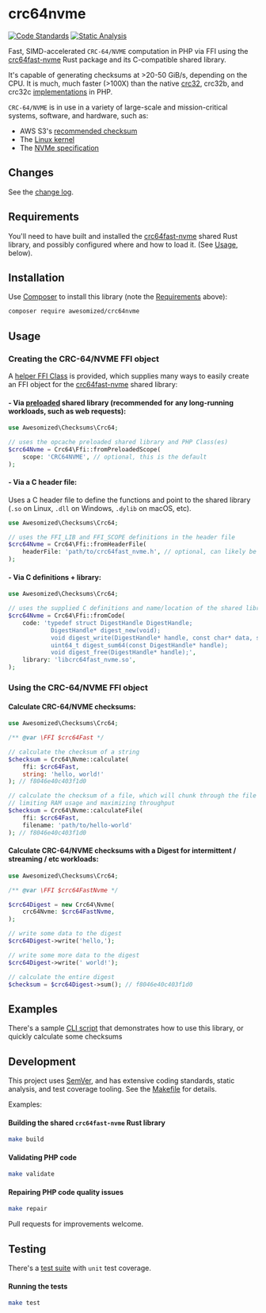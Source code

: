 # crc64nvme
[![Code Standards](https://github.com/awesomized/crc64nvme/actions/workflows/code-standards.yml/badge.svg?branch=main)](https://github.com/awesomized/crc64nvme/actions/workflows/code-standards.yml)
[![Static Analysis](https://github.com/awesomized/crc64nvme/actions/workflows/static-analysis.yml/badge.svg?branch=main)](https://github.com/awesomized/crc64nvme/actions/workflows/static-analysis.yml)

Fast, SIMD-accelerated `CRC-64/NVME` computation in PHP via FFI using the [crc64fast-nvme](https://github.com/awesomized/crc64fast-nvme) Rust package and its C-compatible shared library.

It's capable of generating checksums at >20-50 GiB/s, depending on the CPU. It is much, much faster (>100X) than the native [crc32](https://www.php.net/manual/en/function.crc32.php), crc32b, and crc32c [implementations](https://www.php.net/manual/en/function.hash-algos.php) in PHP.

`CRC-64/NVME` is in use in a variety of large-scale and mission-critical systems, software, and hardware, such as:
- AWS S3's [recommended checksum](https://docs.aws.amazon.com/AmazonS3/latest/userguide/checking-object-integrity.html)
- The [Linux kernel](https://github.com/torvalds/linux/blob/786c8248dbd33a5a7a07f7c6e55a7bfc68d2ca48/lib/crc64.c#L66-L73)
- The [NVMe specification](https://nvmexpress.org/wp-content/uploads/NVM-Express-NVM-Command-Set-Specification-1.0d-2023.12.28-Ratified.pdf)

## Changes

See the [change log](CHANGELOG.md).

## Requirements

You'll need to have built and installed the [crc64fast-nvme](https://github.com/awesomized/crc64fast-nvme) shared Rust library, and possibly configured where and how to load it. (See [Usage](#Usage), below).

## Installation

Use [Composer](https://getcomposer.org) to install this library (note the [Requirements](#Requirements) above):

```bash
composer require awesomized/crc64nvme
```


## Usage

### Creating the CRC-64/NVME FFI object 

A [helper FFI Class](src/Ffi.php) is provided, which supplies many ways to easily create an FFI object for the [crc64fast-nvme](https://github.com/awesomized/crc64fast-nvme) shared library:

#### - Via [preloaded](https://www.php.net/manual/en/ffi.examples-complete.php) shared library (recommended for any long-running workloads, such as web requests):
```php
use Awesomized\Checksums\Crc64;

// uses the opcache preloaded shared library and PHP Class(es)
$crc64Nvme = Crc64\Ffi::fromPreloadedScope(
    scope: 'CRC64NVME', // optional, this is the default
);
```

#### - Via a C header file:
Uses a C header file to define the functions and point to the shared library (`.so` on Linux, `.dll` on Windows, `.dylib` on macOS, etc).

```php
use Awesomized\Checksums\Crc64;

// uses the FFI_LIB and FFI_SCOPE definitions in the header file
$crc64Nvme = Crc64\Ffi::fromHeaderFile(
    headerFile: 'path/to/crc64fast_nvme.h', // optional, can likely be inferred from the OS
);
```

#### - Via C definitions + library:
```php
use Awesomized\Checksums\Crc64;

// uses the supplied C definitions and name/location of the shared library
$crc64Nvme = Crc64\Ffi::fromCode(
    code: 'typedef struct DigestHandle DigestHandle;
            DigestHandle* digest_new(void);
            void digest_write(DigestHandle* handle, const char* data, size_t len);
            uint64_t digest_sum64(const DigestHandle* handle);
            void digest_free(DigestHandle* handle);',
    library: 'libcrc64fast_nvme.so',
);
```
### Using the CRC-64/NVME FFI object

#### Calculate CRC-64/NVME checksums:

```php
use Awesomized\Checksums\Crc64;

/** @var \FFI $crc64Fast */

// calculate the checksum of a string
$checksum = Crc64\Nvme::calculate(
    ffi: $crc64Fast, 
    string: 'hello, world!'
); // f8046e40c403f1d0

// calculate the checksum of a file, which will chunk through the file optimally,
// limiting RAM usage and maximizing throughput
$checksum = Crc64\Nvme::calculateFile(
    ffi: $crc64Fast, 
    filename: 'path/to/hello-world'
); // f8046e40c403f1d0
```

#### Calculate CRC-64/NVME checksums with a Digest for intermittent / streaming / etc workloads:
```php
use Awesomized\Checksums\Crc64;

/** @var \FFI $crc64FastNvme */

$crc64Digest = new Crc64\Nvme(
    crc64Nvme: $crc64FastNvme,
);

// write some data to the digest
$crc64Digest->write('hello,');

// write some more data to the digest
$crc64Digest->write(' world!');

// calculate the entire digest
$checksum = $crc64Digest->sum(); // f8046e40c403f1d0
```

## Examples

There's a sample [CLI script](cli/calculate.php) that demonstrates how to use this library, or quickly calculate some checksums

## Development

This project uses [SemVer](https://semver.org), and has extensive coding standards, static analysis, and test coverage tooling. See the [Makefile](Makefile) for details.

Examples:

#### Building the shared `crc64fast-nvme` Rust library
```bash
make build
``` 
#### Validating PHP code
```bash
make validate
``` 

#### Repairing PHP code quality issues
```bash
make repair
```

Pull requests for improvements welcome.

## Testing

There's a [test suite](tests/) with `unit` test coverage.

#### Running the tests

```bash
make test
```
